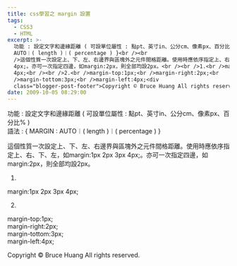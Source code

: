 ```yaml
---
title: css學習之 margin 設置
tags:
  - CSS3
  - HTML
excerpt: >-
  功能 : 設定文字和邊緣距離 ( 可設單位屬性 : 點pt、英寸in、公分cm、像素px、百分比% )<br />語法 : { MARGIN :
  AUTO︱( length )︱( percentage ) }<br /><br
  />這個性質一次設定上、下、左、右邊界與區塊外之元件間格距離。使用時應依序指定上、右、下、左，如margin:1px 2px 3px
  4px;。亦可一次指定四邊，如margin:2px，則全部均設2px。<br /><br />1.<br />margin:1px 2px 3px
  4px;<br /><br />2.<br />margin-top:1px;<br />margin-right:2px;<br
  />margin-tottom:3px;<br />margin-left:4px;<div
  class="blogger-post-footer">Copyright © Bruce Huang All rights reserved.</div>
date: 2009-10-05 08:29:00
---
```


功能 : 設定文字和邊緣距離 ( 可設單位屬性 : 點pt、英寸in、公分cm、像素px、百分比% )  
語法 : { MARGIN : AUTO︱( length )︱( percentage ) }  
  
這個性質一次設定上、下、左、右邊界與區塊外之元件間格距離。使用時應依序指定上、右、下、左，如margin:1px 2px 3px 4px;。亦可一次指定四邊，如margin:2px，則全部均設2px。  
  
1.  
margin:1px 2px 3px 4px;  
  
2.  
margin-top:1px;  
margin-right:2px;  
margin-tottom:3px;  
margin-left:4px;

Copyright © Bruce Huang All rights reserved.
<!-- more -->
